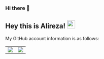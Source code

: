 ### Hi there 👋

<!--
**alirnamvar/alirnamvar** is a ✨ _special_ ✨ repository because its `README.md` (this file) appears on your GitHub profile.

Here are some ideas to get you started:

- 🔭 I’m currently working on ...
- 🌱 I’m currently learning ...
- 👯 I’m looking to collaborate on ...
- 🤔 I’m looking for help with ...
- 💬 Ask me about ...
- 📫 How to reach me: ...
- 😄 Pronouns: ...
- ⚡ Fun fact: ...
-->

## Hey this is Alireza! <img src="https://media.giphy.com/media/hvRJCLFzcasrR4ia7z/giphy.gif" width="25px">

My GitHub account information is as follows:

<table border="0" cellspacing="0" cellpadding="0">
    <tr>
        <td>
            <img src="https://github-readme-stats.vercel.app/api?username=ahmadsalimi&show_icons=True"/>
        </td>
        <td>
            <img src="https://github-readme-stats.vercel.app/api/top-langs/?username=ahmadsalimi&layout=compact&langs_count=10"/>
        </td>
    </tr>
</table>
